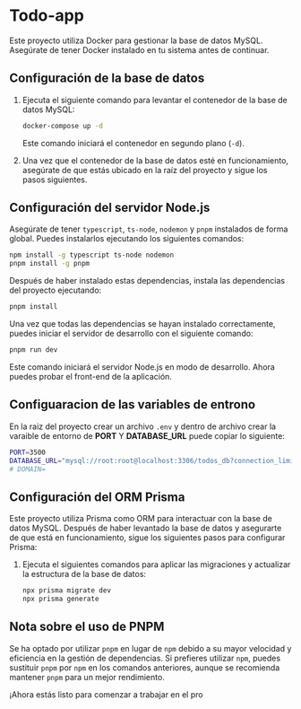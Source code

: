 # Todo-app

Este proyecto utiliza Docker para gestionar la base de datos MySQL. Asegúrate de tener Docker instalado en tu sistema antes de continuar.

## Configuración de la base de datos

1. Ejecuta el siguiente comando para levantar el contenedor de la base de datos MySQL:

   ```bash
   docker-compose up -d
   ```

   Este comando iniciará el contenedor en segundo plano (`-d`).

2. Una vez que el contenedor de la base de datos esté en funcionamiento, asegúrate de que estás ubicado en la raíz del proyecto y sigue los pasos siguientes.

## Configuración del servidor Node.js

Asegúrate de tener `typescript`, `ts-node`, `nodemon` y `pnpm` instalados de forma global. Puedes instalarlos ejecutando los siguientes comandos:

```bash
npm install -g typescript ts-node nodemon
pnpm install -g pnpm
```

Después de haber instalado estas dependencias, instala las dependencias del proyecto ejecutando:

```bash
pnpm install
```

Una vez que todas las dependencias se hayan instalado correctamente, puedes iniciar el servidor de desarrollo con el siguiente comando:

```bash
pnpm run dev
```

Este comando iniciará el servidor Node.js en modo de desarrollo. Ahora puedes probar el front-end de la aplicación.

## Configuaracion de las variables de entrono
En la raiz del proyecto crear un archivo `.env` y dentro de archivo crear la varaible de entorno de **PORT** Y **DATABASE_URL** puede copiar lo siguiente:
```bash
PORT=3500
DATABASE_URL="mysql://root:root@localhost:3306/todos_db?connection_limit=5"
# DOMAIN=
```
## Configuración del ORM Prisma
Este proyecto utiliza Prisma como ORM para interactuar con la base de datos MySQL. Después de haber levantado la base de datos y asegurarte de que está en funcionamiento, sigue los siguientes pasos para configurar Prisma:
1. Ejecuta el siguientes comandos para aplicar las migraciones y actualizar la estructura de la base de datos:

   ```bash
   npx prisma migrate dev
   npx prisma generate
   ```

## Nota sobre el uso de PNPM

Se ha optado por utilizar `pnpm` en lugar de `npm` debido a su mayor velocidad y eficiencia en la gestión de dependencias. Si prefieres utilizar `npm`, puedes sustituir `pnpm` por `npm` en los comandos anteriores, aunque se recomienda mantener `pnpm` para un mejor rendimiento.

¡Ahora estás listo para comenzar a trabajar en el pro
